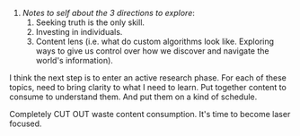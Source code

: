 1. *Notes to self about the 3 directions to explore*:
	1. Seeking truth is the only skill.
	2. Investing in individuals.
	3. Content lens (i.e. what do custom algorithms look like. Exploring ways to give us control over how we discover and navigate the world's information).

I think the next step is to enter an active research phase. For each of these topics, need to bring clarity to what I need to learn. Put together content to consume to understand them. And put them on a kind of schedule.

Completely CUT OUT waste content consumption. It's time to become laser focused.